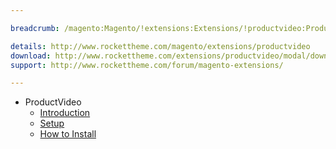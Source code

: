 ```yaml
---

breadcrumb: /magento:Magento/!extensions:Extensions/!productvideo:ProductVideo

details: http://www.rockettheme.com/magento/extensions/productvideo
download: http://www.rockettheme.com/extensions/productvideo/modal/downloads
support: http://www.rockettheme.com/forum/magento-extensions/

---
```


* ProductVideo
    * [Introduction](INDEX.md)
    * [Setup](INDEX.md#setup)
    * [How to Install](INDEX.md#how-to-install)